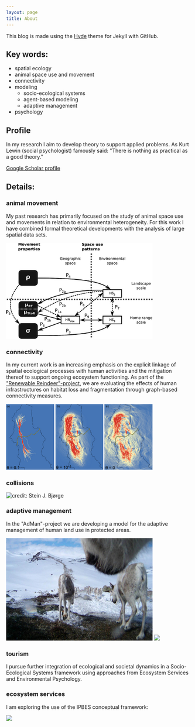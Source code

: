 ```yaml
---
layout: page
title: About
---
```


<p class="message">
  This blog is made using the <a href="http://hyde.getpoole.com" target="_blank">Hyde</a> theme for Jekyll with GitHub.
</p>

## Key words:

* spatial ecology
* animal space use and movement
* connectivity
* modeling
  * socio-ecological systems
  * agent-based modeling
  * adaptive management
* psychology

## Profile
In my research I aim to develop theory to support applied problems. As Kurt Lewin (social psychologist) famously said: "There is nothing as practical as a good theory."

<a href="http://scholar.google.com/citations?user=JMC4Q2gAAAAJ&hl=en" target="_blank">Google Scholar profile</a>

## Details:

### animal movement
  My past research has primarily focused on the study of animal space use and movements in relation to environmental heterogeneity. For this work I have combined formal theoretical developments with the analysis of large spatial data sets.

<img src="/images/glue.png" width="400">


### connectivity
  In my current work is an increasing emphasis on the explicit linkage of spatial ecological processes with human activities and the mitigation thereof to support ongoing ecosystem functioning. As part of the <a href="http://www.nina.no/english/Research/Projects/Renewable-Reindeer" target="_blank">"Renewable Reindeer"-project</a>, we are evaluating the effects of human infrastructures on habitat loss and fragmentation through graph-based connectivity measures.

<img src="/images/corridors.png" width="400">


### collisions

<img src="/images/moose_collision_SteinJ.Bjørge.jpg" title="credit: Stein J. Bjørge" width="400">


### adaptive management
  In the "AdMan"-project we are developing a model for the adaptive management of human land use in protected areas.

<img src="/images/reindeer_queu.jpg" width="400">

<img src="http://www.limpopoleopardproject.com/uploads/4/3/3/1/43316401/9596901.jpg?612" width="400">

### tourism
  I pursue further integration of ecological and societal dynamics in a Socio-Ecological Systems framework using approaches from Ecosystem Services and Environmental Psychology. 

### ecosystem services

  I am exploring the use of the IPBES conceptual framework:
  
  <img src="http://www.ipbes.net/sites/default/files/images/sections/Screenshot%202016-02-05%2013.07.10.png" width="400">

